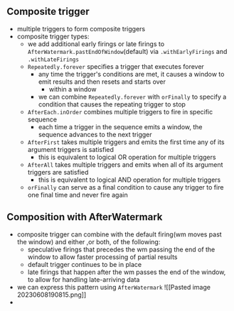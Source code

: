 ## Composite trigger
- multiple triggers to form composite triggers
- composite trigger types:
	- we add additional early firings or late firings to `AfterWatermark.pastEndOfWindow`(default) via `.withEarlyFirings` and `.withLateFirings`
	- `Repeatedly.forever` specifies a trigger that executes forever
		- any time the trigger's conditions are met, it causes a window to emit results and then resets and starts over
			- within a window
		- we can combine `Repeatedly.forever` with `orFinally` to specify a condition that causes the repeating trigger to stop
	- `AfterEach.inOrder` combines multiple triggers to fire in specific sequence
		- each time a trigger in the sequence emits a window, the sequence advances to the next trigger
	- `AfterFirst` takes multiple triggers and emits the first time any of its argument triggers is satisfied
		- this is equivalent to logical OR operation for multiple triggers
	- `AfterAll` takes multiple triggers and emits when all of its argument triggers are satisfied
		- this is equivalent to logical AND operation for multiple triggers
	- `orFinally` can serve as a final condition to cause any trigger to fire one final time and never fire again

## Composition with AfterWatermark
- composite trigger can combine with the default firing(wm moves past the window) and either ,or both, of the following:
	- speculative firings that precedes the wm passing the end of the window to allow faster processing of partial results
	- default trigger continues to be in place
	- late firings that happen after the wm passes the end of the window, to allow for handling late-arriving data
- we can express this pattern using `AfterWatermark`
![[Pasted image 20230608190815.png]]
-
